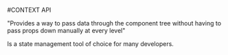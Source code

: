 #CONTEXT API

"Provides a way to pass data through the component tree without having to pass props down manually at every level"

Is a state management tool of choice for many developers.
